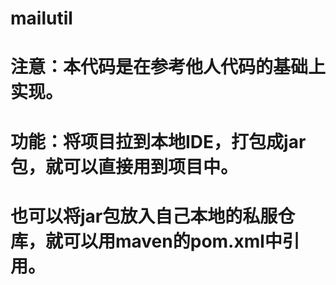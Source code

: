 # mailutil
# 注意：本代码是在参考他人代码的基础上实现。
# 功能：将项目拉到本地IDE，打包成jar包，就可以直接用到项目中。
# 也可以将jar包放入自己本地的私服仓库，就可以用maven的pom.xml中引用。
